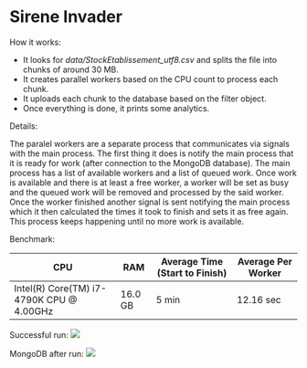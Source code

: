# Sirene Invader

How it works:

- It looks for *data/StockEtablissement_utf8.csv* and splits the file into chunks of around 30 MB.
- It creates parallel workers based on the CPU count to process each chunk.
- It uploads each chunk to the database based on the filter object.
- Once everything is done, it prints some analytics.

Details:

The paralel workers are a separate process that communicates via signals with the main process.
The first thing it does is notify the main process that it is ready for work (after connection to the MongoDB database).
The main process has a list of available workers and a list of queued work.
Once work is available and there is at least a free worker, a worker will be set as busy and the queued work will be removed and processed by the said worker.
Once the worker finished another signal is sent notifying the main process which it then calculated the times it took to finish and sets it as free again.
This process keeps happening until no more work is available.

Benchmark:

| CPU | RAM | Average Time (Start to Finish) | Average Per Worker |
|-----|-----|--------------------------------|--------------------|
| Intel(R) Core(TM) i7-4790K CPU @ 4.00GHz | 16.0 GB   | 5 min | 12.16 sec |

Successful run:
![](https://i.ibb.co/JsJm0FM/sirene.png)

MongoDB after run:
![](https://i.ibb.co/Lp1R9Yj/databasemongo.png)
